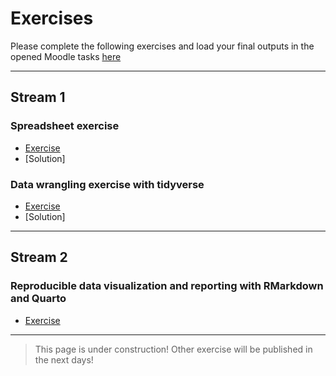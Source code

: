 # Exercises
Please complete the following exercises and load your final outputs in the opened Moodle tasks [here](https://elearning.unito.it/dottorato/mod/assign/view.php?id=3855)

***
## Stream 1

### Spreadsheet exercise
- [Exercise](https://github.com/mchialva/PhDToolbox2024/tree/main/docs/Exercises/spreadsheets/)
- [Solution]

### Data wrangling exercise with tidyverse
- [Exercise](https://github.com/mchialva/PhDToolbox2024/tree/main/docs/Exercises/Tree-of-life)
- [Solution]

***
## Stream 2

### Reproducible data visualization and reporting with RMarkdown and Quarto
- [Exercise](https://github.com/mchialva/PhDToolbox2024/tree/main/docs/Exercises/Reports)

***

> This page is under construction! Other exercise will be published in the next days!

